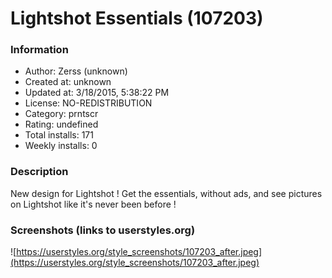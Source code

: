 # Lightshot Essentials (107203)

### Information
- Author: Zerss (unknown)
- Created at: unknown
- Updated at: 3/18/2015, 5:38:22 PM
- License: NO-REDISTRIBUTION
- Category: prntscr
- Rating: undefined
- Total installs: 171
- Weekly installs: 0


### Description
New design for Lightshot ! Get the essentials, without ads, and see pictures on Lightshot like it's never been before !


### Screenshots (links to userstyles.org)
![https://userstyles.org/style_screenshots/107203_after.jpeg](https://userstyles.org/style_screenshots/107203_after.jpeg)


